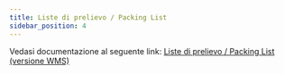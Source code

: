 ```yaml
---
title: Liste di prelievo / Packing List
sidebar_position: 4
---
```


Vedasi documentazione al seguente link: [Liste di prelievo / Packing List (versione WMS)](/docs/logistics/udc/loading-unit-packing-lists/loading-unit)
